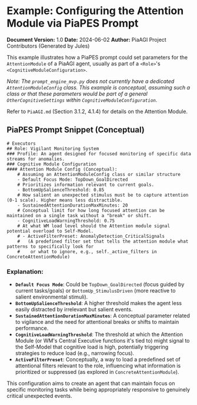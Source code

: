 # Example: Configuring the Attention Module via PiaPES Prompt

**Document Version:** 1.0
**Date:** 2024-06-02
**Author:** PiaAGI Project Contributors (Generated by Jules)

This example illustrates how a PiaPES prompt could set parameters for the `AttentionModule` of a PiaAGI agent, usually as part of a `<Role>`'s `<CognitiveModuleConfiguration>`.

*Note: The `prompt_engine_mvp.py` does not currently have a dedicated `AttentionModuleConfig` class. This example is conceptual, assuming such a class or that these parameters would be part of a general `OtherCognitiveSettings` within `CognitiveModuleConfiguration`.*

Refer to `PiaAGI.md` (Section 3.1.2, 4.1.4) for details on the Attention Module.

## PiaPES Prompt Snippet (Conceptual)

```
# Executors
## Role: Vigilant Monitoring System
### Profile: An agent designed for focused monitoring of specific data streams for anomalies.
### Cognitive Module Configuration
#### Attention Module Config (Conceptual):
    # Assuming an AttentionModuleConfig class or similar structure
    - Default Focus Mode: TopDown_GoalDirected
    # Prioritizes information relevant to current goals.
    - BottomUpSalienceThreshold: 0.85
    # How salient an unexpected stimulus must be to capture attention (0-1 scale). Higher means less distractible.
    - SustainedAttentionDurationMaxMinutes: 20
    # Conceptual limit for how long focused attention can be maintained on a single task without a "break" or shift.
    - CognitiveLoadWarningThreshold: 0.75
    # At what WM load level should the Attention module signal potential overload to Self-Model.
    # - ActiveFilterPreset: AnomalyDetection_CriticalSignals
    #   (A predefined filter set that tells the attention module what patterns to specifically look for
    #    or what to ignore, e.g., self._active_filters in ConcreteAttentionModule)
```

### Explanation:

*   **`Default Focus Mode`**: Could be `TopDown_GoalDirected` (focus guided by current tasks/goals) or `BottomUp_StimulusDriven` (more reactive to salient environmental stimuli).
*   **`BottomUpSalienceThreshold`**: A higher threshold makes the agent less easily distracted by irrelevant but salient events.
*   **`SustainedAttentionDurationMaxMinutes`**: A conceptual parameter related to vigilance and the need for attentional breaks or shifts to maintain performance.
*   **`CognitiveLoadWarningThreshold`**: The threshold at which the Attention Module (or WM's Central Executive functions it's tied to) might signal to the Self-Model that cognitive load is high, potentially triggering strategies to reduce load (e.g., narrowing focus).
*   **`ActiveFilterPreset`**: Conceptually, a way to load a predefined set of attentional filters relevant to the role, influencing what information is prioritized or suppressed (as explored in `ConcreteAttentionModule`).

This configuration aims to create an agent that can maintain focus on specific monitoring tasks while being appropriately responsive to genuinely critical unexpected events.
